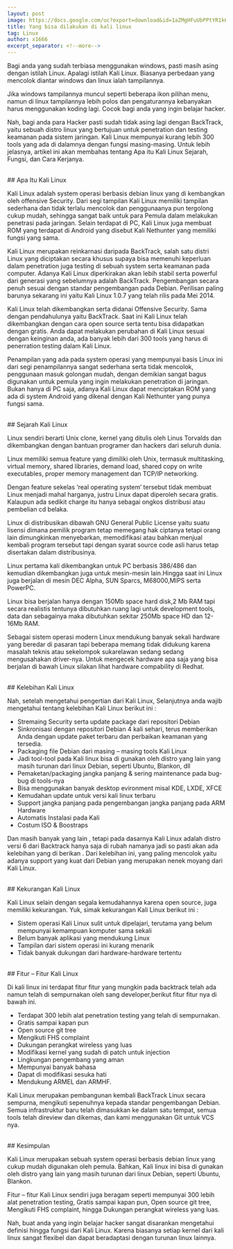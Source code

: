 ```yaml
---
layout: post
image: https://docs.google.com/uc?export=download&id=1aZMgHFuUbPPtYR1k6MSYB7u1b16NGL9u
title: Yang bisa dilakukan di kali linux
tag: Linux
author: x1666
excerpt_separator: <!--more-->
---
```


Bagi anda yang sudah terbiasa menggunakan windows, pasti masih asing dengan<!--more--> istilah Linux. Apalagi istilah Kali Linux. Biasanya perbedaan yang mencolok diantar windows dan linux ialah tampilannya.

Jika windows tampilannya muncul seperti beberapa ikon pilihan menu, namun di linux tampilannya lebih polos dan pengaturannya kebanyakan harus menggunakan koding lagi. Cocok bagi anda yang ingin belajar hacker.


Nah, bagi anda para Hacker pasti sudah tidak asing lagi dengan BackTrack, yaitu sebuah distro linux yang bertujuan untuk penetration dan testing keamanan pada sistem jaringan. Kali Linux mempunyai kurang lebih 300 tools yang ada di dalamnya dengan fungsi masing-masing. Untuk lebih jelasnya, artikel ini akan membahas tentang Apa itu Kali Linux Sejarah, Fungsi, dan Cara Kerjanya.

<br/>
## Apa Itu Kali Linux

Kali Linux adalah system operasi berbasis debian linux yang di kembangkan oleh offensive Security. Dari segi tampilan Kali Linux memiliki tampilan sederhana dan tidak terlalu mencolok dan penggunaanya pun tergolong cukup mudah, sehingga sangat baik untuk para Pemula dalam melakukan penetrasi pada jaringan. Selain terdapat di PC, Kali Linux juga membuat ROM yang terdapat di Android yang disebut Kali Nethunter yang memiliki fungsi yang sama.

Kali Linux merupakan reinkarnasi daripada BackTrack, salah satu distri Linux yang diciptakan secara khusus supaya bisa memenuhi keperluan dalam penetration juga testing di sebuah system serta keamanan pada computer. Adanya Kali Linux diperkirakan akan lebih stabil serta powerful dari generasi yang sebelumnya adalah BackTrack. Pengembangan secara penuh sesuai dengan standar pengembangan pada Debian. Perilisan paling barunya sekarang ini yaitu Kali Linux 1.0.7 yang telah rilis pada Mei 2014.

Kali Linux telah dikembangkan serta didanai Offensive Security. Sama dengan pendahulunya yaitu BackTrack. Saat ini Kali Linux telah dikembangkan dengan cara open source serta tentu bisa didapatkan dengan gratis. Anda dapat melakukan perubahan di Kali Linux sesuai dengan keinginan anda, ada banyak lebih dari 300 tools yang harus di penerration testing dalam Kali Linux.

Penampilan yang ada pada system operasi yang mempunyai basis Linux ini dari segi penampilannya sangat sederhana serta tidak mencolok, penggunaan masuk golongan mudah, dengan demikian sangat bagus digunakan untuk pemula yang ingin melakukan penetration di jaringan. Bukan hanya di PC saja, adanya Kali Linux dapat menciptakan ROM yang ada di system Android yang dikenal dengan Kali Nethunter yang punya fungsi sama.

<br/>
## Sejarah Kali Linux

Linux sendiri berarti Unix clone, kernel yang ditulis oleh Linus Torvalds dan dikembangkan dengan bantuan programer dan hackers dari seluruh dunia.

Linux memiliki semua feature yang dimiliki oleh Unix, termasuk multitasking, virtual memory, shared libraries, demand load, shared copy on write executables, proper memory management dan TCP/IP networking.

Dengan feature sekelas ‘real operating system’ tersebut tidak membuat Linux menjadi mahal harganya, justru Linux dapat diperoleh secara gratis. Kalaupun ada sedikit charge itu hanya sebagai ongkos distribusi atau pembelian cd belaka.

Linux di distribusikan dibawah GNU General Public License yaitu suatu lisensi dimana pemilik program tetap memegang hak ciptanya tetapi orang lain dimungkinkan menyebarkan, memodifikasi atau bahkan menjual kembali program tersebut tapi dengan syarat source code asli harus tetap disertakan dalam distribusinya.

Linux pertama kali dikembangkan untuk PC berbasis 386/486 dan kemudian dikembangkan juga untuk mesin-mesin lain.Hingga saat ini Linux juga berjalan di mesin DEC Alpha, SUN Sparcs, M68000,MIPS serta PowerPC.

Linux bisa berjalan hanya dengan 150Mb space hard disk,2 Mb RAM tapi secara realistis tentunya dibutuhkan ruang lagi untuk development tools, data dan sebagainya maka dibutuhkan sekitar 250Mb space HD dan 12-16Mb RAM.

Sebagai sistem operasi modern Linux mendukung banyak sekali hardware yang beredar di pasaran tapi beberapa memang tidak didukung karena masalah teknis atau sekelompok sukarelawan sedang sedang mengusahakan driver-nya. Untuk mengecek hardware apa saja yang bisa berjalan di bawah Linux silakan lihat hardware compability di Redhat.

<br/>
## Kelebihan Kali Linux

Nah, setelah mengetahui pengertian dari Kali Linux, Selanjutnya anda wajib mengetahui tentang kelebihan Kali Linux berikut ini :

- Stremaing Security serta update package dari repositori Debian
- Sinkronisasi dengan repositori Debian 4 kali sehari, terus memberikan Anda dengan update paket terbaru dan perbaikan keamanan yang tersedia.
- Packaging file Debian dari masing – masing tools Kali Linux
- Jadi tool-tool pada Kali linux bisa di gunakan oleh distro yang lain yang masih turunan dari linux Debian, seperti Ubuntu, Blankon, dll
- Pemaketan/packaging jangka panjang & sering maintenance pada bug-bug di tools-nya
- Bisa menggunakan banyak desktop evironment misal KDE, LXDE, XFCE
- Kemudahan update untuk versi kali linux terbaru
- Support jangka panjang pada pengembangan jangka panjang pada ARM Hardware
- Automatis Instalasi pada Kali
- Costum ISO & Boostraps

Dan masih banyak yang lain , tetapi pada dasarnya Kali Linux adalah distro versi 6 dari Backtrack hanya saja di rubah namanya jadi so pasti akan ada kelebihan yang di berikan . Dari kelebihan ini, yang paling mencolok yaitu adanya support yang kuat dari Debian yang merupakan nenek moyang dari Kali Linux.

<br/>
## Kekurangan Kali Linux

Kali Linux selain dengan segala kemudahannya karena open source, juga memiliki kekurangan. Yuk, simak kekurangan Kali Linux berikut ini :

- Sistem operasi Kali Linux sulit untuk dipelajari, terutama yang belum mempunyai
kemampuan komputer sama sekali
- Belum banyak aplikasi yang mendukung Linux
- Tampilan dari sistem operasi ini kurang menarik
- Tidak banyak dukungan dari hardware-hardware tertentu

<br/>
## Fitur – Fitur Kali Linux

Di kali linux ini terdapat fitur fitur yang mungkin pada backtrack telah ada namun telah di sempurnakan oleh sang developer,berikut fitur fitur nya di bawah ini.

- Terdapat 300 lebih alat penetration testing yang telah di sempurnakan.
- Gratis sampai kapan pun
- Open source git tree
- Mengikuti FHS complaint
- Dukungan perangkat wireless yang luas
- Modifikasi kernel yang sudah di patch untuk injection
- Lingkungan pengembang yang aman
- Mempunyai banyak bahasa
- Dapat di modifikasi sesuka hati
- Mendukung ARMEL dan ARMHF.

Kali Linux merupakan pembangunan kembali BackTrack Linux secara sempurna, mengikuti sepenuhnya kepada standar pengembangan Debian. Semua infrastruktur baru telah dimasukkan ke dalam satu tempat, semua tools telah direview dan dikemas, dan kami menggunakan Git untuk VCS nya.

<br/>
## Kesimpulan

Kali Linux merupakan sebuah system operasi berbasis debian linux yang cukup mudah digunakan oleh pemula. Bahkan, Kali linux ini bisa di gunakan oleh distro yang lain yang masih turunan dari linux Debian, seperti Ubuntu, Blankon.

Fitur – fitur Kali Linux sendiri juga beragam seperti mempunyai 300 lebih alat penetration testing, Gratis sampai kapan pun, Open source git tree, Mengikuti FHS complaint, hingga Dukungan perangkat wireless yang luas.

Nah, buat anda yang ingin belajar hacker sangat disarankan mengetahui definisi hingga fungsi dari Kali Linux. Karena biasanya setiap kernel dari kali linux sangat flexibel dan dapat beradaptasi dengan turunan linux lainnya.
